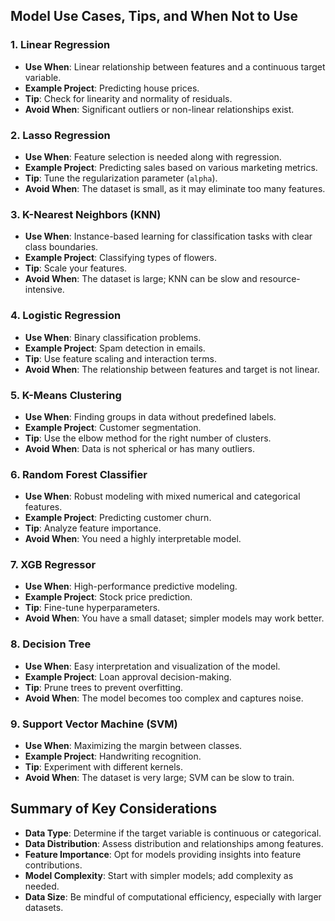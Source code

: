 



## Model Use Cases, Tips, and When Not to Use

### 1. Linear Regression
- **Use When**: Linear relationship between features and a continuous target variable.
- **Example Project**: Predicting house prices.
- **Tip**: Check for linearity and normality of residuals.
- **Avoid When**: Significant outliers or non-linear relationships exist.

### 2. Lasso Regression
- **Use When**: Feature selection is needed along with regression.
- **Example Project**: Predicting sales based on various marketing metrics.
- **Tip**: Tune the regularization parameter (`alpha`).
- **Avoid When**: The dataset is small, as it may eliminate too many features.

### 3. K-Nearest Neighbors (KNN)
- **Use When**: Instance-based learning for classification tasks with clear class boundaries.
- **Example Project**: Classifying types of flowers.
- **Tip**: Scale your features.
- **Avoid When**: The dataset is large; KNN can be slow and resource-intensive.

### 4. Logistic Regression
- **Use When**: Binary classification problems.
- **Example Project**: Spam detection in emails.
- **Tip**: Use feature scaling and interaction terms.
- **Avoid When**: The relationship between features and target is not linear.

### 5. K-Means Clustering
- **Use When**: Finding groups in data without predefined labels.
- **Example Project**: Customer segmentation.
- **Tip**: Use the elbow method for the right number of clusters.
- **Avoid When**: Data is not spherical or has many outliers.

### 6. Random Forest Classifier
- **Use When**: Robust modeling with mixed numerical and categorical features.
- **Example Project**: Predicting customer churn.
- **Tip**: Analyze feature importance.
- **Avoid When**: You need a highly interpretable model.

### 7. XGB Regressor
- **Use When**: High-performance predictive modeling.
- **Example Project**: Stock price prediction.
- **Tip**: Fine-tune hyperparameters.
- **Avoid When**: You have a small dataset; simpler models may work better.

### 8. Decision Tree
- **Use When**: Easy interpretation and visualization of the model.
- **Example Project**: Loan approval decision-making.
- **Tip**: Prune trees to prevent overfitting.
- **Avoid When**: The model becomes too complex and captures noise.

### 9. Support Vector Machine (SVM)
- **Use When**: Maximizing the margin between classes.
- **Example Project**: Handwriting recognition.
- **Tip**: Experiment with different kernels.
- **Avoid When**: The dataset is very large; SVM can be slow to train.

## Summary of Key Considerations
- **Data Type**: Determine if the target variable is continuous or categorical.
- **Data Distribution**: Assess distribution and relationships among features.
- **Feature Importance**: Opt for models providing insights into feature contributions.
- **Model Complexity**: Start with simpler models; add complexity as needed.
- **Data Size**: Be mindful of computational efficiency, especially with larger datasets.



